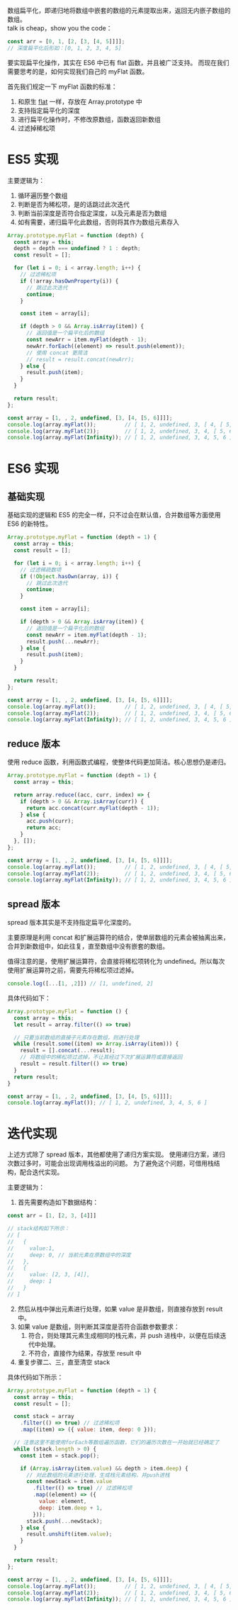 数组扁平化，即递归地将数组中嵌套的数组的元素提取出来，返回无内嵌子数组的数组。   
talk is cheap，show you the code：
```javascript
const arr = [0, 1, [2, [3, [4, 5]]]];
// 深度扁平化后形如：[0, 1, 2, 3, 4, 5]
```

要实现扁平化操作，其实在 ES6 中已有 flat 函数，并且被广泛支持。
而现在我们需要思考的是，如何实现我们自己的 myFlat 函数。

首先我们规定一下 myFlat 函数的标准：
1. 和原生 [flat](https://developer.mozilla.org/zh-CN/docs/Web/JavaScript/Reference/Global_Objects/Array/flat) 一样，存放在 Array.prototype 中
2. 支持指定扁平化的深度
3. 进行扁平化操作时，不修改原数组，函数返回新数组
4. 过滤掉稀松项

# ES5 实现
主要逻辑为：
1. 循环遍历整个数组
2. 判断是否为稀松项，是的话跳过此次迭代
3. 判断当前深度是否符合指定深度，以及元素是否为数组
4. 如有需要，递归扁平化此数组，否则将其作为数组元素存入

```javascript
Array.prototype.myFlat = function (depth) {
  const array = this;
  depth = depth === undefined ? 1 : depth;
  const result = [];

  for (let i = 0; i < array.length; i++) {
    // 过滤稀松项
    if (!array.hasOwnProperty(i)) {
      // 跳过此次迭代
      continue;
    }

    const item = array[i];

    if (depth > 0 && Array.isArray(item)) {
      // 返回值是一个扁平化后的数组
      const newArr = item.myFlat(depth - 1);
      newArr.forEach((element) => result.push(element));
      // 使用 concat 更简洁
      // result = result.concat(newArr); 
    } else {
      result.push(item);
    }
  }

  return result;
};

const array = [1, , 2, undefined, [3, [4, [5, 6]]]];
console.log(array.myFlat());         // [ 1, 2, undefined, 3, [ 4, [ 5, 6 ] ] ]
console.log(array.myFlat(2));        // [ 1, 2, undefined, 3, 4, [ 5, 6 ] ]
console.log(array.myFlat(Infinity)); // [ 1, 2, undefined, 3, 4, 5, 6 ]
```

# ES6 实现

## 基础实现
基础实现的逻辑和 ES5 的完全一样，只不过会在默认值，合并数组等方面使用 ES6 的新特性。
```javascript
Array.prototype.myFlat = function (depth = 1) {
  const array = this;
  const result = [];

  for (let i = 0; i < array.length; i++) {
    // 过滤稀疏数项
    if (!Object.hasOwn(array, i)) {
      // 跳过此次迭代
      continue;
    }

    const item = array[i];

    if (depth > 0 && Array.isArray(item)) {
      // 返回值是一个扁平化后的数组
      const newArr = item.myFlat(depth - 1);
      result.push(...newArr);
    } else {
      result.push(item);
    }
  }

  return result;
};

const array = [1, , 2, undefined, [3, [4, [5, 6]]]];
console.log(array.myFlat());         // [ 1, 2, undefined, 3, [ 4, [ 5, 6 ] ] ]
console.log(array.myFlat(2));        // [ 1, 2, undefined, 3, 4, [ 5, 6 ] ]
console.log(array.myFlat(Infinity)); // [ 1, 2, undefined, 3, 4, 5, 6 ]
```

## reduce 版本

使用 reduce 函数，利用函数式编程，使整体代码更加简洁。核心思想仍是递归。

```javascript
Array.prototype.myFlat = function (depth = 1) {
  const array = this;

  return array.reduce((acc, curr, index) => {
    if (depth > 0 && Array.isArray(curr)) {
      return acc.concat(curr.myFlat(depth - 1));
    } else {
      acc.push(curr);
      return acc;
    }
  }, []);
};

const array = [1, , 2, undefined, [3, [4, [5, 6]]]];
console.log(array.myFlat());         // [ 1, 2, undefined, 3, [ 4, [ 5, 6 ] ] ]
console.log(array.myFlat(2));        // [ 1, 2, undefined, 3, 4, [ 5, 6 ] ]
console.log(array.myFlat(Infinity)); // [ 1, 2, undefined, 3, 4, 5, 6 ]
```

## spread 版本
spread 版本其实是不支持指定扁平化深度的。   

主要原理是利用 concat 和扩展运算符的结合，使单层数组的元素会被抽离出来，合并到新数组中，如此往复，直至数组中没有嵌套的数组。

值得注意的是，使用扩展运算符，会直接将稀松项转化为 undefined。所以每次使用扩展运算符之前，需要先将稀松项过滤掉。
```javascript
console.log([...[1, ,2]]) // [1, undefined, 2]
```

具体代码如下：
```javascript
Array.prototype.myFlat = function () {
  const array = this;
  let result = array.filter(() => true)

  // 只要当前数组的直接子元素存在数组，则进行处理
  while (result.some((item) => Array.isArray(item))) {
    result = [].concat(...result);
    // 将数组中的稀松项过滤掉，不让其经过下次扩展运算符或直接返回
    result = result.filter(() => true)
  }
  return result;
}

const array = [1, , 2, undefined, [3, [4, [5, 6]]]];
console.log(array.myFlat()); // [ 1, 2, undefined, 3, 4, 5, 6 ]
```

# 迭代实现
上述方式除了 spread 版本，其他都使用了递归方案实现。
使用递归方案，递归次数过多时，可能会出现调用栈溢出的问题。
为了避免这个问题，可借用栈结构，配合迭代实现。

主要逻辑为：
1. 首先需要构造如下数据结构：
```javascript
const arr = [1, [2, 3, [4]]]

// stack结构如下所示：
// [
//   {
//     value:1,
//     deep: 0, // 当前元素在原数组中的深度
//   },
//   {
//     value: [2, 3, [4]],
//     deep: 1
//   }
// ]
```
2. 然后从栈中弹出元素进行处理，如果 value 是非数组，则直接存放到 result 中。
3. 如果 value 是数组，则判断其深度是否符合函数参数要求：
    1. 符合，则处理其元素生成相同的栈元素，并 push 进栈中，以便在后续迭代中处理。
    2. 不符合，直接作为结果，存放至 result 中
4. 重复步骤二、三，直至清空 stack

具体代码如下所示：
```javascript
Array.prototype.myFlat = function (depth = 1) {
  const array = this;
  const result = [];

  const stack = array
    .filter(() => true) // 过滤稀松项
    .map((item) => ({ value: item, deep: 0 }));

  // 注意这里不能使用forEach等数组遍历函数，它们的遍历次数在一开始就已经确定了
  while (stack.length > 0) {
    const item = stack.pop();

    if (Array.isArray(item.value) && depth > item.deep) {
      // 对此数组的元素进行处理，生成栈元素结构，并push进栈
      const newStack = item.value
        .filter(() => true) // 过滤稀松项
        .map((element) => ({
          value: element,
          deep: item.deep + 1,
        }));
      stack.push(...newStack);
    } else {
      result.unshift(item.value);
    }
  }

  return result;
};

const array = [1, , 2, undefined, [3, [4, [5, 6]]]];
console.log(array.myFlat());         // [ 1, 2, undefined, 3, [ 4, [ 5, 6 ] ] ]
console.log(array.myFlat(2));        // [ 1, 2, undefined, 3, 4, [ 5, 6 ] ]
console.log(array.myFlat(Infinity)); // [ 1, 2, undefined, 3, 4, 5, 6 ]
```









